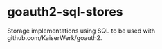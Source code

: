 # goauth2-sql-stores
Storage implementations using SQL to be used with github.com/KaiserWerk/goauth2.
